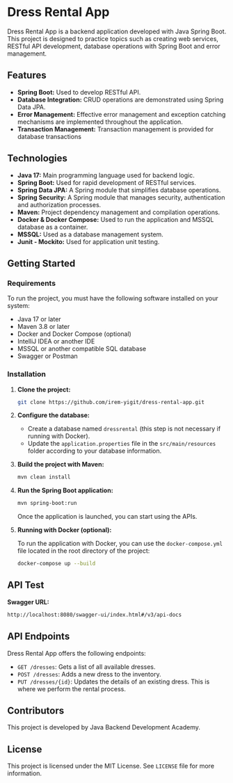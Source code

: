 
# Dress Rental App 

Dress Rental App is a backend application developed with Java Spring Boot. This project is designed to practice topics such as creating web services, RESTful API development, database operations with Spring Boot and error management.


## Features

- **Spring Boot:** Used to develop RESTful API.
- **Database Integration:** CRUD operations are demonstrated using Spring Data JPA.
- **Error Management:** Effective error management and exception catching mechanisms are implemented throughout the application.
- **Transaction Management:** Transaction management is provided for database transactions


## Technologies

- **Java 17:** Main programming language used for backend logic.
- **Spring Boot:** Used for rapid development of RESTful services.
- **Spring Data JPA:** A Spring module that simplifies database operations.
- **Spring Security:** A Spring module that manages security, authentication and authorization processes.
- **Maven:** Project dependency management and compilation operations.
- **Docker & Docker Compose:** Used to run the application and MSSQL database as a container.
- **MSSQL:** Used as a database management system.
- **Junit - Mockito:** Used for application unit testing.


## Getting Started

### Requirements

To run the project, you must have the following software installed on your system:

- Java 17 or later
- Maven 3.8 or later
- Docker and Docker Compose (optional)
- IntelliJ IDEA or another IDE
- MSSQL or another compatible SQL database
- Swagger or Postman

### Installation

1. **Clone the project:**

   ```bash
   git clone https://github.com/irem-yigit/dress-rental-app.git
   ```

2. **Configure the database:**

   - Create a database named `dressrental` (this step is not necessary if running with Docker).
   - Update the `application.properties` file in the `src/main/resources` folder according to your database information.

3. **Build the project with Maven:**

   ```bash
   mvn clean install
   ```

4. **Run the Spring Boot application:**

   ```bash
   mvn spring-boot:run
   ```

   Once the application is launched, you can start using the APIs.

5. **Running with Docker (optional):**

   To run the application with Docker, you can use the `docker-compose.yml` file located in the root directory of the project:

   ```bash
   docker-compose up --build
   ```
## API Test

   **Swagger URL:**

   ```bash
   http://localhost:8080/swagger-ui/index.html#/v3/api-docs
   ```


## API Endpoints

Dress Rental App offers the following endpoints:

- `GET /dresses`: Gets a list of all available dresses.
- `POST /dresses`: Adds a new dress to the inventory.
- `PUT /dresses/{id}`: Updates the details of an existing dress. This is where we perform the rental process.

## Contributors

This project is developed by Java Backend Development Academy.

## License

This project is licensed under the MIT License. See `LICENSE` file for more information.
